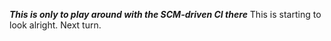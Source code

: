 ***This is only to play around with the SCM-driven CI there***
This is starting to look alright.
Next turn.
